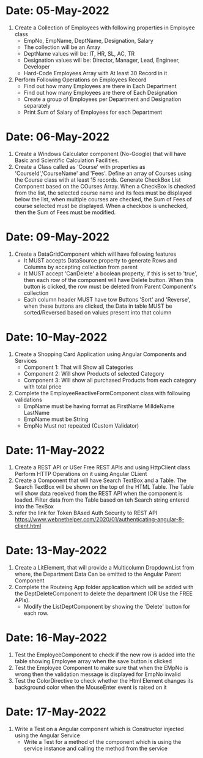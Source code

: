 # Date: 05-May-2022
1. Create a Collection of Employees with following properties in Employee class
    - EmpNo, EmpName, DeptName, Designation, Salary
    - The collection will be an Array<Employee> 
    - DeptName values will be: IT, HR, SL, AC, TR
    - Designation values will be: Director, Manager, Lead, Engineer, Developer
    - Hard-Code Employees Array with At least 30 Record in it
2. Perform Following Operations on Employees Record
    - Find out how many Employees are there in Each Department
    - Find out how many Employees are there of Each Designation
    - Create a group of Employees per Department and Designation separately
    - Print Sum of Salary of Employees for each Department          

# Date: 06-May-2022

1. Create a Windows Calculator component (No-Google) that will have Basic and Scientific Calculation Facilities.
2. Create a Class called as 'Course' with properties as 'CourseId','CourseName' and 'Fees'. Define an array of Courses using the Course class with at least 15 records. Generate CheckBox List Component based on the COurses Array. When a CheckBox is checked from the list, the selected course name and its fees must be displayed below the list, when multiple courses are checked, the Sum of Fees of course selected must be displayed. When a checkbox is unchecked, then the Sum of Fees must be modified.    

# Date: 09-May-2022

1. Create a DataGridComponent which will have following features
    - It MUST accepts DataSource property to generate Rows and Columns by accepting collection from parent
    - It MUST accept 'CanDelete' a boolean property, if this is set to 'true', then each row of the component will have Delete button. When this button is clicked, the row must be deleted from Parent Component's collection 
    - Each column header MUST have tow Buttons 'Sort' and 'Reverse', when these buttons are clicked, the Data in table MUST be sorted/Reversed based on values present into that column

# Date: 10-May-2022

1. Create a Shopping Card Application using Angular Components and Services
    - Component 1: That will Show all Categories
    - Component 2: Will show Products of selected Category
    - Component 3: Will show all purchased Products from each category with total price  
2. Complete the EmployeeReactiveFormComponent class with following validations
    - EmpName must be having format as FirstName MilldeName LastName
    - EmpName must be String
    - EmpNo Must not repeated (Custom Validator)


# Date: 11-May-2022

1. Create a REST API or USer Free REST APIs and using HttpClient class Perform HTTP Operations on it using Angular CLient
2. Create a Component that will have Search TextBox and a Table. The Search TextBox will be shown on the top of the HTML Table. The Table will show data received from the REST API when the component is loaded. Filter data from the Table based on teh Search string entered into the TexBox   
3. refer the link for Token BAsed Auth Security to REST API
    https://www.webnethelper.com/2020/01/authenticating-angular-8-client.html
    
# Date: 13-May-2022
1. Create a LitElement, that will provide a Multicolumn DropdownList from where, the Department Data Can be emitted to the Angular Parent Component
2. Complete the Routeing App folder application which will be added with the DeptDeleteComponent to delete the department (OR Use the FREE APIs).
    - Modify the ListDeptComponent by showing the 'Delete' button for each row. 


# Date: 16-May-2022
1.  Test the EmployeeComponent to check if the new row is added into the table showing Employee array when the save button is clicked
2. Test the Employee Component to make sure that when the EMpNo is wrong then the validation message is displayed for EmpNo invalid
3. Test the ColorDirective to check whether the Html Element changes its background color when the MouseEnter event is raised on it 

# Date: 17-May-2022
1. Write a Test on a Angular component which is Constructor injected using the Angular Service
    - Write a Test for a method of the component which is using the service instance and calling the method from the service 

